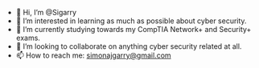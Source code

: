 - 👋 Hi, I’m @Sigarry
- 👀 I’m interested in learning as much as possible about cyber security.
- 🌱 I’m currently studying towards my CompTIA Network+ and Security+ exams. 
- 💞️ I’m looking to collaborate on anything cyber security related at all. 
- 📫 How to reach me: simonajgarry@gmail.com

<!---
Sigarry/Sigarry is a ✨ special ✨ repository because its `README.md` (this file) appears on your GitHub profile.
You can click the Preview link to take a look at your changes.
--->
